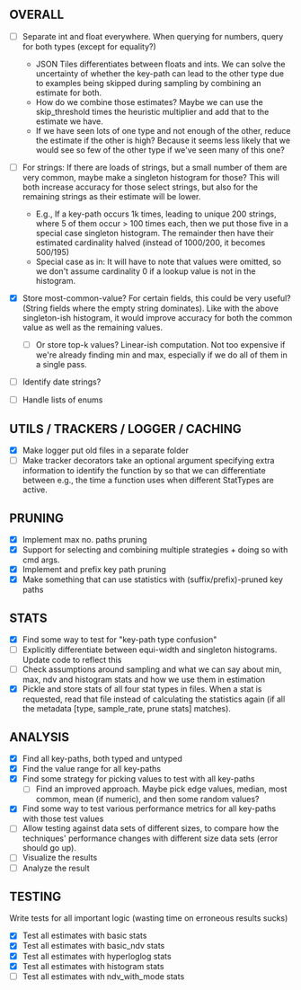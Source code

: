 
## OVERALL
- [ ] Separate int and float everywhere. When querying for numbers, query for both types (except for equality?) 
  * JSON Tiles differentiates between floats and ints. We can solve the uncertainty of whether the key-path can lead to the other type due to examples being skipped during sampling by combining an estimate for both.
  * How do we combine those estimates? Maybe we can use the skip_threshold times the heuristic multiplier and add that to the estimate we have. 
  * If we have seen lots of one type and not enough of the other, reduce the estimate if the other is high? Because it seems less likely that we would see so few of the other type if we've seen many of this one?
- [ ] For strings: If there are loads of strings, but a small number of them are very common, maybe make a singleton histogram for those? This will both increase accuracy for those select strings, but also for the remaining strings as their estimate will be lower. 
  * E.g., If a key-path occurs 1k times, leading to unique 200 strings, where 5 of them occur > 100 times each, then we put those five in a special case singleton histogram. The remainder then have their estimated cardinality halved (instead of 1000/200, it becomes 500/195)
  * Special case as in: It will have to note that values were omitted, so we don't assume cardinality 0 if a lookup value is not in the histogram.
- [x] Store most-common-value? For certain fields, this could be very useful? (String fields where the empty string dominates). Like with the above singleton-ish histogram, it would improve accuracy for both the common value as well as the remaining values. 
  - [ ] Or store top-k values? Linear-ish computation. Not too expensive if we're already finding min and max, especially if we do all of them in a single pass. 
- [ ] Identify date strings?
- [ ] Handle lists of enums


## UTILS / TRACKERS / LOGGER / CACHING
- [x] Make logger put old files in a separate folder
- [ ] Make tracker decorators take an optional argument specifying extra information to identify the function by so that we can differentiate between e.g., the time a function uses when different StatTypes are active.

## PRUNING
- [x] Implement max no. paths pruning  
- [x] Support for selecting and combining multiple strategies + doing so with cmd args.
- [x] Implement and prefix key path pruning
- [x] Make something that can use statistics with (suffix/prefix)-pruned key paths

## STATS
- [x] Find some way to test for "key-path type confusion"
- [ ] Explicitly differentiate between equi-width and singleton histograms. Update code to reflect this
- [ ] Check assumptions around sampling and what we can say about min, max, ndv and histogram stats and how we use them in estimation
- [x] Pickle and store stats of all four stat types in files. When a stat is requested, read that file instead of calculating the statistics again (if all the metadata [type, sample_rate, prune stats] matches).

## ANALYSIS
- [x] Find all key-paths, both typed and untyped
- [x] Find the value range for all key-paths
- [x] Find some strategy for picking values to test with all key-paths
  - [ ] Find an improved approach. Maybe pick edge values, median, most common, mean (if numeric), and then some random values?
- [x] Find some way to test various performance metrics for all key-paths with those test values
- [ ] Allow testing against data sets of different sizes, to compare how the techniques' performance changes with different size data sets (error should go up).
- [ ] Visualize the results
- [ ] Analyze the result

## TESTING
Write tests for all important logic (wasting time on erroneous results sucks)
- [x] Test all estimates with basic stats
- [x] Test all estimates with basic_ndv stats
- [x] Test all estimates with hyperloglog stats
- [x] Test all estimates with histogram stats
- [ ] Test all estimates with ndv_with_mode stats
